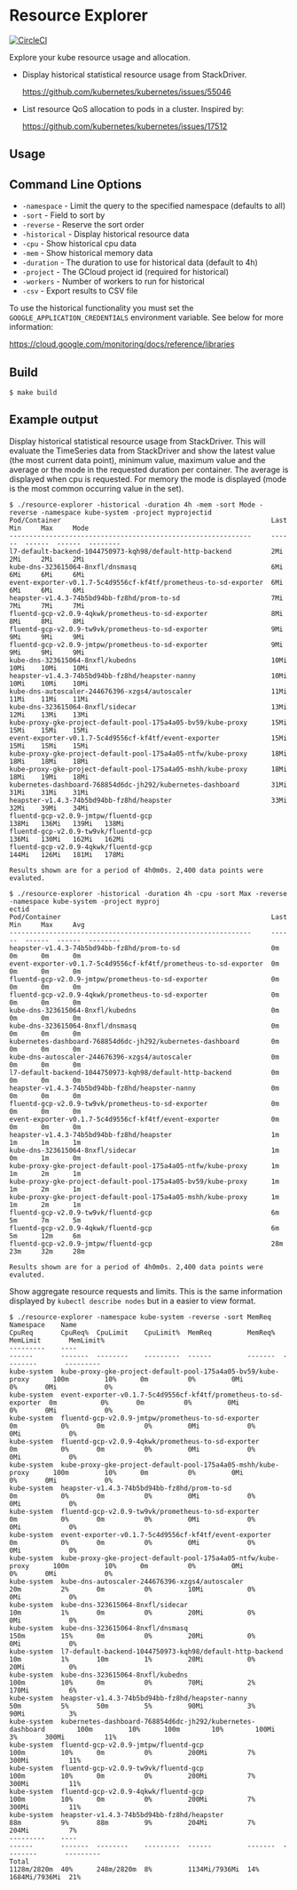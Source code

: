 Resource Explorer
================

[![CircleCI](https://circleci.com/gh/dpetzold/kube-resource-explorer.svg?style=svg)](https://circleci.com/gh/dpetzold/kube-resource-explorer)


Explore your kube resource usage and allocation.

* Display historical statistical resource usage from StackDriver.

  https://github.com/kubernetes/kubernetes/issues/55046

* List resource QoS allocation to pods in a cluster. Inspired by:

  https://github.com/kubernetes/kubernetes/issues/17512


## Usage

## Command Line Options                                                                                                
* `-namespace` - Limit the query to the specified namespace (defaults to all)
* `-sort` - Field to sort by
* `-reverse` - Reserve the sort order
* `-historical` - Display historical resource data
* `-cpu` - Show historical cpu data
* `-mem` - Show historical memory data
* `-duration` - The duration to use for historical data (default to 4h)
* `-project` - The GCloud project id (required for historical)
* `-workers` - Number of workers to run for historical
* `-csv` - Export results to CSV file

To use the historical functionality you must set the
`GOOGLE_APPLICATION_CREDENTIALS` environment variable. See below for more
information:

https://cloud.google.com/monitoring/docs/reference/libraries


## Build

```
$ make build
```

## Example output

Display historical statistical resource usage from StackDriver. This will
evaluate the TimeSeries data from StackDriver and show the latest value (the
most current data point), minimum value, maximum value and the average or the
mode in the requested duration per container. The average is displayed when
cpu is requested. For memory the mode is displayed (mode is the most common
occurring value in the set).

```
$ ./resource-explorer -historical -duration 4h -mem -sort Mode -reverse -namespace kube-system -project myprojectid
Pod/Container                                                     Last    Min     Max     Mode
-------------------------------------------------------------     ------  ------  ------  --------
l7-default-backend-1044750973-kqh98/default-http-backend          2Mi     2Mi     2Mi     2Mi
kube-dns-323615064-8nxfl/dnsmasq                                  6Mi     6Mi     6Mi     6Mi
event-exporter-v0.1.7-5c4d9556cf-kf4tf/prometheus-to-sd-exporter  6Mi     6Mi     6Mi     6Mi
heapster-v1.4.3-74b5bd94bb-fz8hd/prom-to-sd                       7Mi     7Mi     7Mi     7Mi
fluentd-gcp-v2.0.9-4qkwk/prometheus-to-sd-exporter                8Mi     8Mi     8Mi     8Mi
fluentd-gcp-v2.0.9-tw9vk/prometheus-to-sd-exporter                9Mi     9Mi     9Mi     9Mi
fluentd-gcp-v2.0.9-jmtpw/prometheus-to-sd-exporter                9Mi     9Mi     9Mi     9Mi
kube-dns-323615064-8nxfl/kubedns                                  10Mi    10Mi    10Mi    10Mi
heapster-v1.4.3-74b5bd94bb-fz8hd/heapster-nanny                   10Mi    10Mi    10Mi    10Mi
kube-dns-autoscaler-244676396-xzgs4/autoscaler                    11Mi    11Mi    11Mi    11Mi
kube-dns-323615064-8nxfl/sidecar                                  13Mi    12Mi    13Mi    13Mi
kube-proxy-gke-project-default-pool-175a4a05-bv59/kube-proxy      15Mi    15Mi    15Mi    15Mi
event-exporter-v0.1.7-5c4d9556cf-kf4tf/event-exporter             15Mi    15Mi    15Mi    15Mi
kube-proxy-gke-project-default-pool-175a4a05-ntfw/kube-proxy      18Mi    18Mi    18Mi    18Mi
kube-proxy-gke-project-default-pool-175a4a05-mshh/kube-proxy      18Mi    18Mi    19Mi    18Mi
kubernetes-dashboard-768854d6dc-jh292/kubernetes-dashboard        31Mi    31Mi    31Mi    31Mi
heapster-v1.4.3-74b5bd94bb-fz8hd/heapster                         33Mi    32Mi    39Mi    34Mi
fluentd-gcp-v2.0.9-jmtpw/fluentd-gcp                              138Mi   136Mi   139Mi   138Mi
fluentd-gcp-v2.0.9-tw9vk/fluentd-gcp                              136Mi   130Mi   162Mi   162Mi
fluentd-gcp-v2.0.9-4qkwk/fluentd-gcp                              144Mi   126Mi   181Mi   178Mi

Results shown are for a period of 4h0m0s. 2,400 data points were evaluted.
```

```
$ ./resource-explorer -historical -duration 4h -cpu -sort Max -reverse -namespace kube-system -project myproj
ectid
Pod/Container                                                     Last    Min     Max     Avg
-------------------------------------------------------------     ------  ------  ------  --------                                     
heapster-v1.4.3-74b5bd94bb-fz8hd/prom-to-sd                       0m      0m      0m      0m                                           
event-exporter-v0.1.7-5c4d9556cf-kf4tf/prometheus-to-sd-exporter  0m      0m      0m      0m                                           
fluentd-gcp-v2.0.9-jmtpw/prometheus-to-sd-exporter                0m      0m      0m      0m                                           
fluentd-gcp-v2.0.9-4qkwk/prometheus-to-sd-exporter                0m      0m      0m      0m                                           
kube-dns-323615064-8nxfl/kubedns                                  0m      0m      0m      0m                                           
kube-dns-323615064-8nxfl/dnsmasq                                  0m      0m      0m      0m                                           
kubernetes-dashboard-768854d6dc-jh292/kubernetes-dashboard        0m      0m      0m      0m                                           
kube-dns-autoscaler-244676396-xzgs4/autoscaler                    0m      0m      0m      0m                                           
l7-default-backend-1044750973-kqh98/default-http-backend          0m      0m      0m      0m                                           
heapster-v1.4.3-74b5bd94bb-fz8hd/heapster-nanny                   0m      0m      0m      0m                                           
fluentd-gcp-v2.0.9-tw9vk/prometheus-to-sd-exporter                0m      0m      0m      0m                                           
event-exporter-v0.1.7-5c4d9556cf-kf4tf/event-exporter             0m      0m      0m      0m                                           
heapster-v1.4.3-74b5bd94bb-fz8hd/heapster                         1m      1m      1m      1m                                           
kube-dns-323615064-8nxfl/sidecar                                  1m      0m      1m      0m                                           
kube-proxy-gke-project-default-pool-175a4a05-ntfw/kube-proxy      1m      1m      2m      1m                                           
kube-proxy-gke-project-default-pool-175a4a05-bv59/kube-proxy      1m      1m      2m      1m                                           
kube-proxy-gke-project-default-pool-175a4a05-mshh/kube-proxy      1m      1m      2m      1m                                           
fluentd-gcp-v2.0.9-tw9vk/fluentd-gcp                              6m      5m      7m      5m                                           
fluentd-gcp-v2.0.9-4qkwk/fluentd-gcp                              6m      5m      12m     6m                                           
fluentd-gcp-v2.0.9-jmtpw/fluentd-gcp                              28m     23m     32m     28m                                          

Results shown are for a period of 4h0m0s. 2,400 data points were evaluted.                                                             
```

Show aggregate resource requests and limits. This is the same information
displayed by `kubectl describe nodes` but in a easier to view format. 

```
$ ./resource-explorer -namespace kube-system -reverse -sort MemReq
Namespace    Name                                                              CpuReq       CpuReq%  CpuLimit    CpuLimit%  MemReq         MemReq%  MemLimit       MemLimit%
---------    ----                                                              ------       -------  --------    ---------  ------         -------  --------       ---------
kube-system  kube-proxy-gke-project-default-pool-175a4a05-bv59/kube-proxy      100m         10%      0m          0%         0Mi            0%       0Mi            0%
kube-system  event-exporter-v0.1.7-5c4d9556cf-kf4tf/prometheus-to-sd-exporter  0m           0%       0m          0%         0Mi            0%       0Mi            0%
kube-system  fluentd-gcp-v2.0.9-jmtpw/prometheus-to-sd-exporter                0m           0%       0m          0%         0Mi            0%       0Mi            0%
kube-system  fluentd-gcp-v2.0.9-4qkwk/prometheus-to-sd-exporter                0m           0%       0m          0%         0Mi            0%       0Mi            0%
kube-system  kube-proxy-gke-project-default-pool-175a4a05-mshh/kube-proxy      100m         10%      0m          0%         0Mi            0%       0Mi            0%
kube-system  heapster-v1.4.3-74b5bd94bb-fz8hd/prom-to-sd                       0m           0%       0m          0%         0Mi            0%       0Mi            0%
kube-system  fluentd-gcp-v2.0.9-tw9vk/prometheus-to-sd-exporter                0m           0%       0m          0%         0Mi            0%       0Mi            0%
kube-system  event-exporter-v0.1.7-5c4d9556cf-kf4tf/event-exporter             0m           0%       0m          0%         0Mi            0%       0Mi            0%
kube-system  kube-proxy-gke-project-default-pool-175a4a05-ntfw/kube-proxy      100m         10%      0m          0%         0Mi            0%       0Mi            0%
kube-system  kube-dns-autoscaler-244676396-xzgs4/autoscaler                    20m          2%       0m          0%         10Mi           0%       0Mi            0%
kube-system  kube-dns-323615064-8nxfl/sidecar                                  10m          1%       0m          0%         20Mi           0%       0Mi            0%
kube-system  kube-dns-323615064-8nxfl/dnsmasq                                  150m         15%      0m          0%         20Mi           0%       0Mi            0%
kube-system  l7-default-backend-1044750973-kqh98/default-http-backend          10m          1%       10m         1%         20Mi           0%       20Mi           0%
kube-system  kube-dns-323615064-8nxfl/kubedns                                  100m         10%      0m          0%         70Mi           2%       170Mi          6%
kube-system  heapster-v1.4.3-74b5bd94bb-fz8hd/heapster-nanny                   50m          5%       50m         5%         90Mi           3%       90Mi           3%
kube-system  kubernetes-dashboard-768854d6dc-jh292/kubernetes-dashboard        100m         10%      100m        10%        100Mi          3%       300Mi          11%
kube-system  fluentd-gcp-v2.0.9-jmtpw/fluentd-gcp                              100m         10%      0m          0%         200Mi          7%       300Mi          11%
kube-system  fluentd-gcp-v2.0.9-tw9vk/fluentd-gcp                              100m         10%      0m          0%         200Mi          7%       300Mi          11%
kube-system  fluentd-gcp-v2.0.9-4qkwk/fluentd-gcp                              100m         10%      0m          0%         200Mi          7%       300Mi          11%
kube-system  heapster-v1.4.3-74b5bd94bb-fz8hd/heapster                         88m          9%       88m         9%         204Mi          7%       204Mi          7%
---------    ----                                                              ------       -------  --------    ---------  ------         -------  --------       ---------
Total                                                                          1128m/2820m  40%      248m/2820m  8%         1134Mi/7936Mi  14%      1684Mi/7936Mi  21%
```
